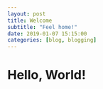 ```yaml
---
layout: post
title: Welcome
subtitle: "Feel home!"
date: 2019-01-07 15:15:00
categories: [blog, blogging]
---
```


# Hello, World!
